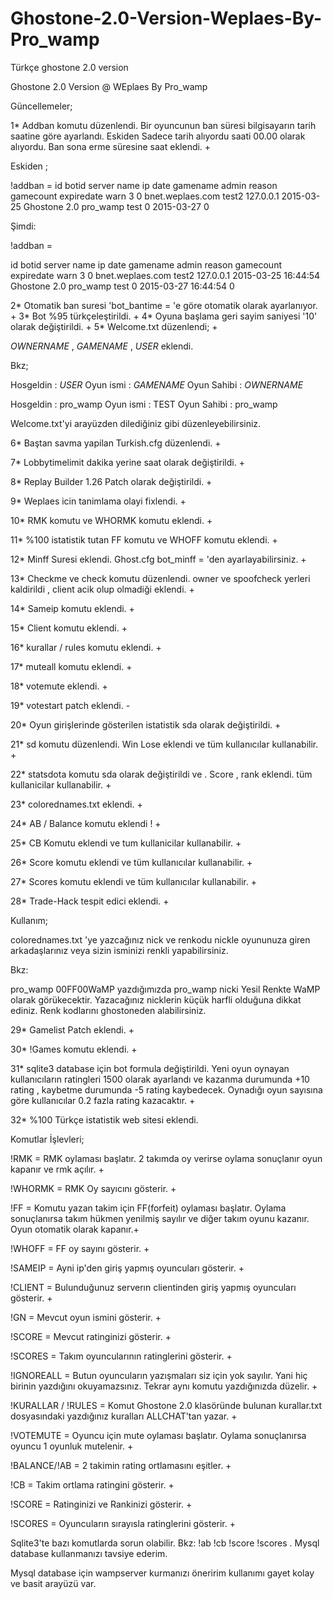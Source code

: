 # Ghostone-2.0-Version-Weplaes-By-Pro_wamp
Türkçe ghostone 2.0 version

Ghostone 2.0 Version @ WEplaes By Pro_wamp

Güncellemeler;

1* Addban komutu düzenlendi. Bir oyuncunun ban süresi bilgisayarın tarih saatine göre ayarlandı. Eskiden Sadece tarih alıyordu saati 00.00 olarak alıyordu. Ban sona erme süresine saat eklendi. +

Eskiden ;

!addban <nick>     = 
id	botid	     server             name	   ip	               date	       gamename	         admin	   reason	gamecount	expiredate	   warn
3	0	bnet.weplaes.com	test2	127.0.0.1	2015-03-25   	      Ghostone 2.0	pro_wamp    test	    0	    2015-03-27 	    	    0 

Şimdi:

!addban <nick>     = 

id	botid	     server             name	   ip	               date	       gamename	         admin	   reason	gamecount	expiredate	   warn
3	0	bnet.weplaes.com	test2	127.0.0.1	2015-03-25 16:44:54   Ghostone 2.0	pro_wamp    test	    0	    2015-03-27 16:44:54	    0 


2* Otomatik ban suresi 'bot_bantime = 'e göre otomatik olarak ayarlanıyor. +
3* Bot %95 türkçeleştirildi. +
4* Oyuna başlama geri sayim saniyesi '10' olarak değiştirildi. +
5* Welcome.txt düzenlendi; +

$OWNERNAME$ , $GAMENAME$ , $USER$ eklendi.

Bkz;

Hosgeldin : $USER$
Oyun ismi : $GAMENAME$ Oyun Sahibi : $OWNERNAME$

Hosgeldin : pro_wamp
Oyun ismi : TEST       Oyun Sahibi : pro_wamp 

Welcome.txt'yi arayüzden dilediğiniz gibi düzenleyebilirsiniz.

6* Baştan savma yapilan Turkish.cfg düzenlendi. +

7* Lobbytimelimit dakika yerine saat olarak değiştirildi. +

8* Replay Builder 1.26 Patch olarak değiştirildi. +

9* Weplaes icin tanimlama olayi fixlendi. +

10* RMK komutu ve WHORMK komutu eklendi.  +

11* %100 istatistik tutan FF komutu ve WHOFF komutu eklendi. +

12* Minff Suresi eklendi. Ghost.cfg bot_minff = 'den ayarlayabilirsiniz. +

13* Checkme ve check komutu düzenlendi. owner ve spoofcheck yerleri kaldirildi , client acik olup olmadiği eklendi. +

14* Sameip komutu eklendi. +

15* Client komutu eklendi. +

16* kurallar / rules komutu eklendi. +

17* muteall <nick> komutu eklendi. +

18* votemute eklendi. +

19* votestart patch eklendi. -

20* Oyun girişlerinde gösterilen istatistik sda olarak değiştirildi. +

21* sd komutu düzenlendi. Win Lose eklendi ve tüm kullanıcılar kullanabilir. +

22* statsdota komutu sda olarak değiştirildi ve . Score , rank eklendi. tüm kullanicilar kullanabilir. +

23* colorednames.txt eklendi. +

24* AB / Balance komutu eklendi ! +

25* CB Komutu eklendi ve tum kullanicilar kullanabilir. +

26* Score komutu eklendi ve tüm kullanıcılar kullanabilir. +

27* Scores komutu eklendi ve tüm kullanıcılar kullanabilir. +

28* Trade-Hack tespit edici eklendi. +


Kullanım;

colorednames.txt 'ye yazcağınız nick ve renkodu nickle oyununuza giren arkadaşlarınız veya sizin isminizi renkli yapabilirsiniz.

Bkz:

pro_wamp 00FF00WaMP yazdığımızda pro_wamp nicki Yesil Renkte WaMP olarak görükecektir. Yazacağınız nicklerin küçük harfli olduğuna dikkat ediniz. Renk kodlarını ghostoneden alabilirsiniz.

29* Gamelist Patch eklendi. +

30* !Games komutu eklendi. +

31* sqlite3 database için bot formula değiştirildi. Yeni oyun oynayan kullanıcıların ratingleri 1500 olarak ayarlandı ve kazanma durumunda +10 rating , kaybetme durumunda -5 rating kaybedecek. Oynadığı oyun
sayısına göre kullanıcılar 0.2 fazla rating kazacaktır. +

32* %100 Türkçe istatistik web sitesi eklendi.




Komutlar İşlevleri;

!RMK = RMK oylaması başlatır. 2 takımda oy verirse oylama sonuçlanır oyun kapanır ve rmk açılır. +

!WHORMK = RMK Oy sayıcını gösterir. +

!FF = Komutu yazan takim için FF(forfeit) oylaması başlatır. Oylama sonuçlanırsa takım hükmen yenilmiş sayılır ve diğer takım oyunu kazanır. Oyun otomatik olarak kapanır.+

!WHOFF = FF oy sayını gösterir. +

!SAMEIP = Ayni ip'den giriş yapmış oyuncuları gösterir. +

!CLIENT = Bulunduğunuz serverın clientinden giriş yapmış oyuncuları gösterir. +

!GN = Mevcut oyun ismini gösterir. +

!SCORE = Mevcut ratinginizi gösterir. +

!SCORES = Takım oyuncularının ratinglerini gösterir. +

!IGNOREALL = Butun oyuncuların yazışmaları siz için yok sayılır. Yani hiç birinin yazdığını okuyamazsınız. Tekrar aynı komutu yazdığınızda düzelir. +

!KURALLAR / !RULES = Komut Ghostone 2.0 klasöründe bulunan kurallar.txt dosyasındaki yazdığınız kuralları ALLCHAT'tan yazar. +

!VOTEMUTE <nick> = Oyuncu için mute oylaması başlatır. Oylama sonuçlanırsa oyuncu 1 oyunluk mutelenir. +

!BALANCE/!AB = 2 takimin rating ortlamasını eşitler. +

!CB = Takim ortlama ratingini gösterir. +

!SCORE = Ratinginizi ve Rankinizi gösterir. +

!SCORES = Oyuncuların sırayısla ratinglerini gösterir. +

 Sqlite3'te bazı komutlarda sorun olabilir. Bkz: !ab !cb !score !scores . Mysql database kullanmanızı tavsiye ederim. 

 Mysql database için wampserver kurmanızı öneririm kullanımı gayet kolay ve basit arayüzü var.

